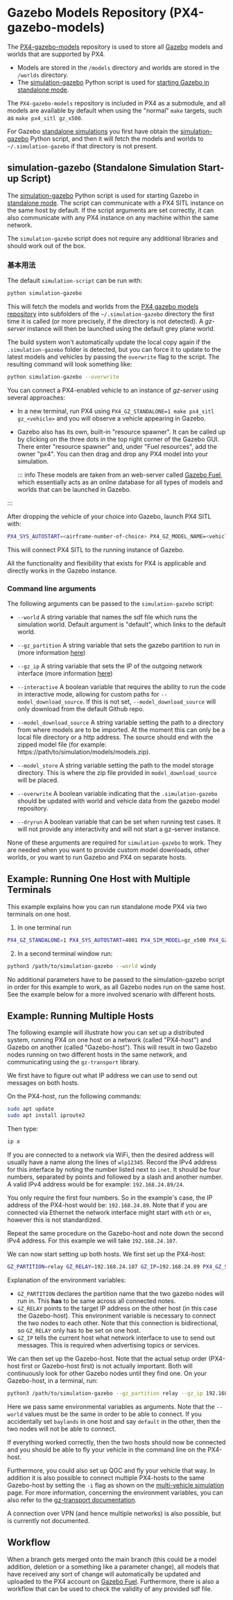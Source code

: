 # Gazebo Models Repository (PX4-gazebo-models)

The [PX4-gazebo-models](https://github.com/PX4/PX4-gazebo-models) repository is used to store all [Gazebo](../sim_gazebo_gz/index.md) models and worlds that are supported by PX4.

- Models are stored in the `/models` directory and worlds are stored in the `/worlds` directory.
- The [simulation-gazebo](https://github.com/PX4/PX4-gazebo-models/blob/main/simulation-gazebo) Python script is used for [starting Gazebo in standalone mode](../sim_gazebo_gz/index.md#standalone-mode).

The `PX4-gazebo-models` repository is included in PX4 as a submodule, and all models are available by default when using the "normal" `make` targets, such as `make px4_sitl gz_x500`.

For Gazebo [standalone simulations](../sim_gazebo_gz/index.md#standalone-mode) you first have obtain the [simulation-gazebo](https://github.com/PX4/PX4-gazebo-models/blob/main/simulation-gazebo) Python script, and then it will fetch the models and worlds to `~/.simulation-gazebo` if that directory is not present.

## simulation-gazebo (Standalone Simulation Start-up Script)

The [simulation-gazebo](https://github.com/PX4/PX4-gazebo-models/blob/main/simulation-gazebo) Python script is used for starting Gazebo in [standalone mode](../sim_gazebo_gz/index.md#standalone-mode).
The script can communicate with a PX4 SITL instance on the same host by default.
If the script arguments are set correctly, it can also communicate with any PX4 instance on any machine within the same network.

The `simulation-gazebo` script does not require any additional libraries and should work out of the box.

### 基本用法

The default `simulation-script` can be run with:

```sh
python simulation-gazebo
```

This will fetch the models and worlds from the [PX4 gazebo models repository](https://github.com/PX4/PX4-gazebo-models) into subfolders of the `~/.simulation-gazebo` directory the first time it is called (or more precisely, if the directory is not detected).
A _gz-server_ instance will then be launched using the default grey plane world.

The build system won't automatically update the local copy again if the `.simulation-gazebo` folder is detected, but you can force it to update to the latest models and vehicles by passing the `overwrite` flag to the script.
The resulting command will look something like:

```sh
python simulation-gazebo --overwrite
```

You can connect a PX4-enabled vehicle to an instance of _gz-server_ using several approaches:

- In a new terminal, run PX4 using `PX4_GZ_STANDALONE=1 make px4_sitl gz_<vehicle>` and you will observe a vehicle appearing in Gazebo.

- Gazebo also has its own, built-in "resource spawner".
  It can be called up by clicking on the three dots in the top right corner of the Gazebo GUI.
  There enter "resource spawner" and, under "Fuel resources", add the owner "px4".
  You can then drag and drop any PX4 model into your simulation.

  ::: info
  These models are taken from an web-server called [Gazebo Fuel](https://app.gazebosim.org/dashboard), which essentially acts as an online database for all types of models and worlds that can be launched in Gazebo.

:::

  After dropping the vehicle of your choice into Gazebo, launch PX4 SITL with:

  ```sh
  PX4_SYS_AUTOSTART=<airframe-number-of-choice> PX4_GZ_MODEL_NAME=<vehicle-of-choice> ./build/px4_sitl_default/bin/px4`
  ```

  This will connect PX4 SITL to the running instance of Gazebo.

All the functionality and flexibility that exists for PX4 is applicable and directly works in the Gazebo instance.

### Command line arguments

The following arguments can be passed to the `simulation-gazebo` script:

- `--world`
  A string variable that names the sdf file which runs the simulation world.
  Default argument is "default", which links to the default world.

- `--gz_partition`
  A string variable that sets the gazebo partition to run in (more information [here](https://gazebosim.org/api/transport/13/envvars.html))

- `--gz_ip`
  A string variable that sets the IP of the outgoing network interface (more information [here](https://gazebosim.org/api/transport/13/envvars.html))

- `--interactive` A boolean variable that requires the ability to run the code in interactive mode, allowing for custom paths for `--model_download_source`.
  If this is not set, `--model_download_source` will only download from the default Github repo.

- `--model_download_source`
  A string variable setting the path to a directory from where models are to be imported.
  At the moment this can only be a local file directory or a http address.
  The source should end with the zipped model file (for example: https://path/to/simulation/models/models.zip).

- `--model_store`
  A string variable setting the path to the model storage directory.
  This is where the zip file provided in `model_download_source` will be placed.

- `--overwrite`
  A boolean variable indicating that the `.simulation-gazebo` should be updated with world and vehicle data from the gazebo model repository.

- `--dryrun`
  A boolean variable that can be set when running test cases.
  It will not provide any interactivity and will not start a gz-server instance.

None of these arguments are required for `simulation-gazebo` to work.
They are needed when you want to provide custom model downloads, other worlds, or you want to run Gazebo and PX4 on separate hosts.

## Example: Running One Host with Multiple Terminals

This example explains how you can run standalone mode PX4 via two terminals on one host.

1. In one terminal run

  ```sh
  PX4_GZ_STANDALONE=1 PX4_SYS_AUTOSTART=4001 PX4_SIM_MODEL=gz_x500 PX4_GZ_WORLD=windy ./build/px4_sitl_default/bin/px4
  ```

2. In a second terminal window run:

  ```sh
  python3 /path/to/simulation-gazebo --world windy
  ```

No additional parameters have to be passed to the simulation-gazebo script in order for this example to work, as all Gazebo nodes run on the same host.
See the example below for a more involved scenario with different hosts.

## Example: Running Multiple Hosts

The following example will illustrate how you can set up a distributed system, running PX4 on one host on a network (called "PX4-host") and Gazebo on another (called "Gazebo-host").
This will result in two Gazebo nodes running on two different hosts in the same network, and communicating using the `gz-transport` library.

We first have to figure out what IP address we can use to send out messages on both hosts.

On the PX4-host, run the following commands:

```sh
sudo apt update
sudo apt install iproute2
```

Then type:

```sh
ip a
```

If you are connected to a network via WiFi, then the desired address will usually have a name along the lines of `wlp12345`.
Record the IPv4 address for this interface by noting the number listed next to `inet`.
It should be four numbers, separated by points and followed by a slash and another number.
A valid IPv4 address would be for example: `192.168.24.89/24`.

You only require the first four numbers.
So in the example's case, the IP address of the PX4-host would be: `192.168.24.89`.
Note that if you are connected via Ethernet the network interface might start with `eth` or `en`, however this is not standardized.

Repeat the same procedure on the Gazebo-host and note down the second IPv4 address.
For this example we will take `192.168.24.107`.

We can now start setting up both hosts.
We first set up the PX4-host:

```sh
GZ_PARTITION=relay GZ_RELAY=192.168.24.107 GZ_IP=192.168.24.89 PX4_GZ_STANDALONE=1 PX4_SYS_AUTOSTART=4001 PX4_SIM_MODEL=gz_x500 PX4_GZ_WORLD=baylands ./build/px4_sitl_default/bin/px4
```

Explanation of the environment variables:

- `GZ_PARTITION` declares the partition name that the two gazebo nodes will run in.
  This **has** to be same across all connected notes.
- `GZ_RELAY` points to the target IP address on the other host (in this case the Gazebo-host).
  This environment variable is necessary to connect the two nodes to each other.
  Note that this connection is bidirectional, so `GZ_RELAY` only has to be set on one host.
- `GZ_IP` tells the current host what network interface to use to send out messages.
  This is required when advertising topics or services.

We can then set up the Gazebo-host.
Note that the actual setup order (PX4-host first or Gazebo-host first) is not actually important.
Both will continuously look for other Gazebo nodes until they find one.
On your Gazebo-host, in a terminal, run:

```sh
python3 /path/to/simulation-gazebo --gz_partition relay --gz_ip 192.168.24.107 --world baylands
```

Here we pass same environmental variables as arguments.
Note that the `--world` values must be the same in order to be able to connect.
If you accidentally set `baylands` in one host and say `default` in the other, then the two nodes will not be able to connect.

If everything worked correctly, then the two hosts should now be connected and you should be able to fly your vehicle in the command line on the PX4-host.

Furthermore, you could also set up QGC and fly your vehicle that way.
In addition it is also possible to connect multiple PX4-hosts to the same Gazebo-host by setting the `-i` flag as shown on the [multi-vehicle simulation](./multi_vehicle_simulation.md) page.
For more information, concerning the environment variables, you can also refer to the [gz-transport documentation](https://gazebosim.org/api/transport/12/envvars.html).

A connection over VPN (and hence multiple networks) is also possible, but is currently not documented.

## Workflow

When a branch gets merged onto the main branch (this could be a model addition, deletion or a something like a parameter change), all models that have received any sort of change will automatically be updated and uploaded to the PX4 account on [Gazebo Fuel](https://app.gazebosim.org/PX4).
Furthermore, there is also a workflow that can be used to check the validity of any provided sdf file.
